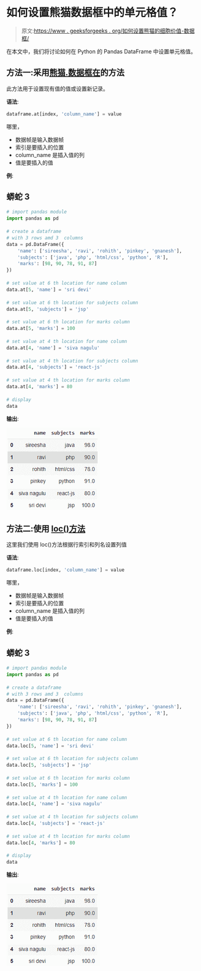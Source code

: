 # 如何设置熊猫数据框中的单元格值？

> 原文:[https://www . geeksforgeeks . org/如何设置熊猫的细胞价值-数据框/](https://www.geeksforgeeks.org/how-to-set-cell-value-in-pandas-dataframe/)

在本文中，我们将讨论如何在 Python 的 Pandas DataFrame 中设置单元格值。

## 方法一:采用[熊猫.数据框在](https://www.geeksforgeeks.org/python-pandas-dataframe-at/)的方法

此方法用于设置现有值的值或设置新记录。

**语法**:

```py
dataframe.at[index, 'column_name'] = value
```

哪里，

*   数据帧是输入数据帧
*   索引是要插入的位置
*   column_name 是插入值的列
*   值是要插入的值

**例**:

## 蟒蛇 3

```py
# import pandas module
import pandas as pd

# create a dataframe
# with 3 rows amd 3  columns
data = pd.DataFrame({
    'name': ['sireesha', 'ravi', 'rohith', 'pinkey', 'gnanesh'],
    'subjects': ['java', 'php', 'html/css', 'python', 'R'],
    'marks': [98, 90, 78, 91, 87]
})

# set value at 6 th location for name column
data.at[5, 'name'] = 'sri devi'

# set value at 6 th location for subjects column
data.at[5, 'subjects'] = 'jsp'

# set value at 6 th location for marks column
data.at[5, 'marks'] = 100

# set value at 4 th location for name column
data.at[4, 'name'] = 'siva nagulu'

# set value at 4 th location for subjects column
data.at[4, 'subjects'] = 'react-js'

# set value at 4 th location for marks column
data.at[4, 'marks'] = 80

# display
data
```

**输出**:

![](img/b23811efb4fa3b05fc7230ecaa7036d7.png)

## 方法二:使用 [loc()方法](https://www.geeksforgeeks.org/python-pandas-dataframe-loc/)

这里我们使用 loc()方法根据行索引和列名设置列值

**语法**:

```py
dataframe.loc[index, 'column_name'] = value
```

哪里，

*   数据帧是输入数据帧
*   索引是要插入的位置
*   column_name 是插入值的列
*   值是要插入的值

**例**:

## 蟒蛇 3

```py
# import pandas module
import pandas as pd

# create a dataframe
# with 3 rows amd 3  columns
data = pd.DataFrame({
    'name': ['sireesha', 'ravi', 'rohith', 'pinkey', 'gnanesh'],
    'subjects': ['java', 'php', 'html/css', 'python', 'R'],
    'marks': [98, 90, 78, 91, 87]
})

# set value at 6 th location for name column
data.loc[5, 'name'] = 'sri devi'

# set value at 6 th location for subjects column
data.loc[5, 'subjects'] = 'jsp'

# set value at 6 th location for marks column
data.loc[5, 'marks'] = 100

# set value at 4 th location for name column
data.loc[4, 'name'] = 'siva nagulu'

# set value at 4 th location for subjects column
data.loc[4, 'subjects'] = 'react-js'

# set value at 4 th location for marks column
data.loc[4, 'marks'] = 80

# display
data
```

**输出**:

![](img/b23811efb4fa3b05fc7230ecaa7036d7.png)